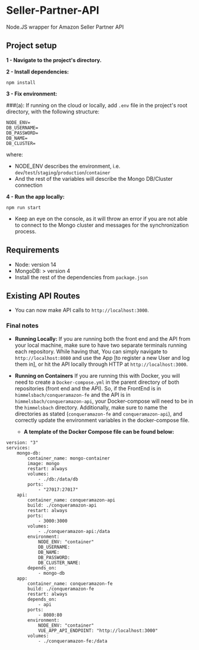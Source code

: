# Seller-Partner-API
Node.JS wrapper for Amazon Seller Partner API

## Project setup
**1 - Navigate to the project's directory.**

**2 - Install dependencies:**
```
npm install
```

**3 - Fix environment:**

###(a): If running on the cloud or locally, add `.env` file in the project's root directory, with the following structure:
```
NODE_ENV=
DB_USERNAME=
DB_PASSWORD=
DB_NAME=
DB_CLUSTER=
```
where:
- NODE_ENV describes the environment, i.e. `dev`/`test`/`staging`/`production`/`container`
- And the rest of the variables will describe the Mongo DB/Cluster connection

**4 - Run the app locally:**

```
npm run start
```

- Keep an eye on the console, as it will throw an error if you are not able to connect to the Mongo cluster and messages for the synchronization process.


## Requirements

- Node: version 14
- MongoDB: > version 4
- Install the rest of the dependencies from `package.json`

## Existing API Routes

- You can now make API calls to `http://localhost:3000`. 

### Final notes

- **Running Locally:** If you are running both the front end and the API from your local machine, make sure to have two separate terminals running each repository. While having that, You can simply navigate to `http://localhost:8080` and use the App [to register a new User and log them in], or hit the API locally through HTTP at `http://localhost:3000`.

- **Running on Containers** If you are running this with Docker, you will need to create a `Docker-compose.yml` in the parent directory of both repositories (front end and the API).
  So, if the FrontEnd is in `himmelsbach/conqueramazon-fe` and the API is in `himmelsbach/conqueramazon-api`, your Docker-compose will need to be in the `himmelsbach` directory. Additionally, make sure to name the directories as stated (`conqueramazon-fe` and `conqueramazon-api`), and correctly update the environment variables in the docker-compose file.
  - **A template of the Docker Compose file can be found below:**

```docker
version: "3"
services:
    mongo-db:
        container_name: mongo-container
        image: mongo
        restart: always
        volumes:
            - ./db:/data/db
        ports:
            - "27017:27017"
    api:
        container_name: conqueramazon-api
        build: ./conqueramazon-api
        restart: always
        ports:
            - 3000:3000
        volumes:
            - ./conqueramazon-api:/data
        environment:
            NODE_ENV: "container"
            DB_USERNAME: 
            DB_NAME: 
            DB_PASSWORD: 
            DB_CLUSTER_NAME: 
        depends_on: 
            - mongo-db
    app:
        container_name: conqueramazon-fe
        build: ./conqueramazon-fe
        restart: always
        depends_on:
            - api
        ports:
            - 8080:80
        environment:
            NODE_ENV: "container"
            VUE_APP_API_ENDPOINT: "http://localhost:3000"
        volumes:
            - ./conqueramazon-fe:/data
```
